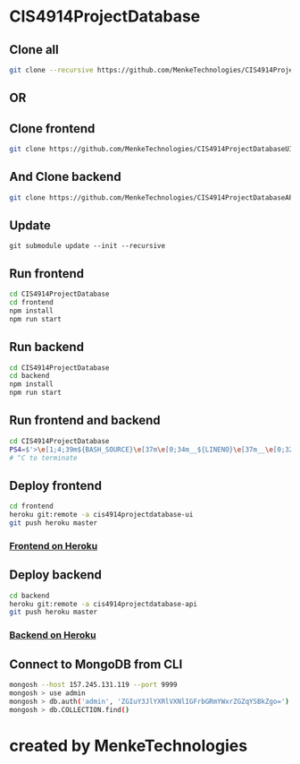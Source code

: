 # CIS4914ProjectDatabase

## Clone all

```bash
git clone --recursive https://github.com/MenkeTechnologies/CIS4914ProjectDatabase.git
```

## OR

## Clone frontend

```bash
git clone https://github.com/MenkeTechnologies/CIS4914ProjectDatabaseUI.git
```

## And Clone backend

```bash
git clone https://github.com/MenkeTechnologies/CIS4914ProjectDatabaseAPI.git
```

## Update

```
git submodule update --init --recursive
```

## Run frontend

```sh
cd CIS4914ProjectDatabase
cd frontend
npm install
npm run start
```

## Run backend

```sh
cd CIS4914ProjectDatabase
cd backend
npm install
npm run start
```

## Run frontend and backend

```sh
cd CIS4914ProjectDatabase
PS4=$'>\e[1;4;39m${BASH_SOURCE}\e[37m\e[0;34m__${LINENO}\e[37m__\e[0;32m${FUNCNAME[0]}> \e[0m' bash start.sh
# ^C to terminate
```

## Deploy frontend

```bash
cd frontend
heroku git:remote -a cis4914projectdatabase-ui
git push heroku master
```

### [Frontend on Heroku](https://cis4914projectdatabase-ui.herokuapp.com/)

## Deploy backend

```bash
cd backend
heroku git:remote -a cis4914projectdatabase-api
git push heroku master
```

### [Backend on Heroku](https://cis4914projectdatabase-api.herokuapp.com/)

## Connect to MongoDB from CLI

```bash
mongosh --host 157.245.131.119 --port 9999
mongosh > use admin
mongosh > db.auth('admin', 'ZGIuY3JlYXRlVXNlIGFrbGRmYWxrZGZqYSBkZgo=')
mongosh > db.COLLECTION.find()
```

# created by MenkeTechnologies
